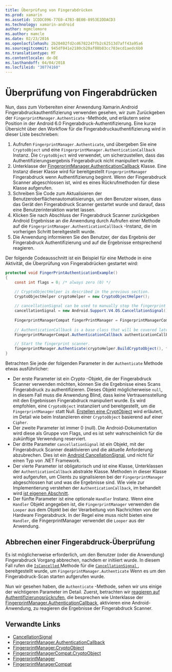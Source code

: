 ```yaml
---
title: Überprüfung von Fingerabdrücken
ms.prod: xamarin
ms.assetid: 1CDDC096-77E0-47B3-BE0B-8953E2DDACD3
ms.technology: xamarin-android
author: mgmclemore
ms.author: mamcle
ms.date: 02/23/2016
ms.openlocfilehash: 2b20402fd2cd6782247fb2c62513d7aff43a95a6
ms.sourcegitcommit: 945df041e2180cb20af08b83cc703ecd1aedc6b0
ms.translationtype: MT
ms.contentlocale: de-DE
ms.lasthandoff: 04/04/2018
ms.locfileid: "30774160"
---
```

# <a name="scanning-for-fingerprints"></a>Überprüfung von Fingerabdrücken

Nun, dass zum Vorbereiten einer Anwendung Xamarin.Android Fingerabdruckauthentifizierung verwenden gesehen, wir zum Zurückgeben der `FingerprintManager.Authenticate` -Methode, und erläutern seine Position in der Android 6.0 Fingerabdruck-Authentifizierung. Eine kurze Übersicht über den Workflow für die Fingerabdruckauthentifizierung wird in dieser Liste beschrieben:

1. Aufrufen `FingerprintManager.Authenticate`, und übergeben Sie eine `CryptoObject` und eine `FingerprintManager.AuthenticationCallback` Instanz. Die `CryptoObject` wird verwendet, um sicherzustellen, dass das Authentifizierungsergebnis Fingerabdruck nicht manipuliert wurde. 
2. Unterklasse der [FingerprintManager.AuthenticationCallback](http://developer.android.com/reference/android/hardware/fingerprint/FingerprintManager.AuthenticationCallback.html) Klasse. Eine Instanz dieser Klasse wird für bereitgestellt `FingerprintManager` Fingerabdruck wenn Authentifizierung beginnt. Wenn der Fingerabdruck Scanner abgeschlossen ist, wird es eines Rückrufmethoden für diese Klasse aufgerufen.
3. Schreiben Sie Code zum Aktualisieren der Benutzeroberflächenautomatisierungs, um den Benutzer wissen, dass das Gerät den Fingerabdruck Scanner gestartet wurde und darauf, dass eine Benutzerinteraktion wartet lassen. 
4. Klicken Sie nach Abschluss der Fingerabdruck Scanner zurückgeben Android Ergebnisse an die Anwendung durch Aufrufen einer Methode auf die `FingerprintManager.AuthenticationCallback` -Instanz, die im vorherigen Schritt bereitgestellt wurde.
5. Die Anwendung informieren Sie den Benutzer, der das Ergebnis der Fingerabdruck Authentifizierung und auf die Ergebnisse entsprechend reagieren. 

Der folgende Codeausschnitt ist ein Beispiel für eine Methode in eine Aktivität, die Überprüfung von Fingerabdrücken gestartet wird:

```csharp
protected void FingerPrintAuthenticationExample()
{
    const int flags = 0; /* always zero (0) */

    // CryptoObjectHelper is described in the previous section.
    CryptoObjectHelper cryptoHelper = new CryptoObjectHelper();    
    
    // cancellationSignal can be used to manually stop the fingerprint scanner. 
    cancellationSignal = new Android.Support.V4.OS.CancellationSignal();
    
    FingerprintManagerCompat fingerPrintManager = FingerprintManagerCompat.From(this);
    
    // AuthenticationCallback is a base class that will be covered later on in this guide.
    FingerprintManagerCompat.AuthenticationCallback authenticationCallback = new MyAuthCallbackSample(this);

    // Start the fingerprint scanner.
    fingerprintManager.Authenticate(cryptoHelper.BuildCryptoObject(), flags, cancellationSignal, authenticationCallback, null);
}
```

Betrachten Sie jede der folgenden Parameter in der `Authenticate` Methode etwas ausführlicher:

* Der erste Parameter ist ein _Crypto_ -Objekt, die der Fingerabdruck Scanner verwenden möchten, können Sie die Ergebnisse eines Scans Fingerabdruck zu authentifizieren. Dieses Objekt möglicherweise `null`, in diesem Fall muss die Anwendung Blind, dass keine Vertrauensstellung mit den Ergebnissen Fingerabdruck manipuliert wurde. Es wird empfohlen, eine `CryptoObject` instanziiert und bereitgestellt, um die `FingerprintManager` statt Null. [Erstellen eine CryptObject](~/android/platform/fingerprint-authentication/creating-a-cryptoobject.md) wird erläutert, im Detail wie beim Instanziieren einer `CryptoObject` basierend auf einer `Cipher`.
* Der zweite Parameter ist immer 0 (null). Die Android-Dokumentation wird diese als Gruppe von Flags, und es ist sehr wahrscheinlich für die zukünftige Verwendung reserviert. 
* Der dritte Parameter `cancellationSignal` ist ein Objekt, mit der Fingerabdruck Scanner deaktivieren und die aktuelle Anforderung abzubrechen. Dies ist ein [Android CancellationSignal](http://developer.android.com/reference/android/os/CancellationSignal.html), und nicht für einen Typ von .NET Framework.
* Der vierte Parameter ist obligatorisch und ist eine Klasse, Unterklassen der `AuthenticationCallback` abstrakte Klasse. Methoden in dieser Klasse wird aufgerufen, um Clients zu signalisieren bei der `FingerprintManager` abgeschlossen hat und was die Ergebnisse sind. Wie viele zur Implementierung verstehen der `AuthenticationCallback`, im behandelt wird [ist eigenen Abschnitt](~/android/platform/fingerprint-authentication/fingerprint-authentication-callbacks.md).
* Der fünfte Parameter ist eine optionale `Handler` Instanz. Wenn eine `Handler` Objekt angegeben ist, die `FingerprintManager` verwenden die `Looper` aus dem Objekt bei der Verarbeitung von Nachrichten von der Hardware Fingerabdruck. In der Regel eine muss nicht bieten eine `Handler`, die FingerprintManager verwendet die `Looper` aus der Anwendung.

## <a name="cancelling-a-fingerprint-scan"></a>Abbrechen einer Fingerabdruck-Überprüfung

Es ist möglicherweise erforderlich, um den Benutzer (oder die Anwendung) Fingerabdruck Vorgang abbrechen, nachdem er initiiert wurde. In diesem Fall rufen die [ `IsCancelled` ](http://developer.android.com/reference/android/os/CancellationSignal.html#isCanceled()) Methode für die [ `CancellationSignal` ](http://developer.android.com/reference/android/os/CancellationSignal.html) , bereitgestellt wurde, um `FingerprintManager.Authenticate` Wenn es um den Fingerabdruck-Scan starten aufgerufen wurde.

Nun wir gesehen haben, die `Authenticate` -Methode, sehen wir uns einige der wichtigeren Parameter im Detail. Zuerst, betrachten wir [reagieren auf Authentifizierungsrückrufen](~/android/platform/fingerprint-authentication/fingerprint-authentication-callbacks.md), die besprechen wie Unterklasse der [FingerprintManager.AuthenticationCallback](http://developer.android.com/reference/android/hardware/fingerprint/FingerprintManager.AuthenticationCallback.html), aktivieren eine Android-Anwendung, zu reagieren die Ergebnisse der Fingerabdruck Scanner.




## <a name="related-links"></a>Verwandte Links

- [CancellationSignal](http://developer.android.com/reference/android/os/CancellationSignal.html)
- [FingerprintManager.AuthenticationCallback](http://developer.android.com/reference/android/hardware/fingerprint/FingerprintManager.AuthenticationCallback.html)
- [FingerprintManager.CryptoObject](http://developer.android.com/reference/android/hardware/fingerprint/FingerprintManager.CryptoObject.html)
- [FingerprintManagerCompat.CryptoObject](http://developer.android.com/reference/android/support/v4/hardware/fingerprint/FingerprintManagerCompat.CryptoObject.html)
- [FingerprintManager](http://developer.android.com/reference/android/hardware/fingerprint/FingerprintManager.html)
- [FingerprintManagerCompat](http://developer.android.com/reference/android/support/v4/hardware/fingerprint/FingerprintManagerCompat.html)
